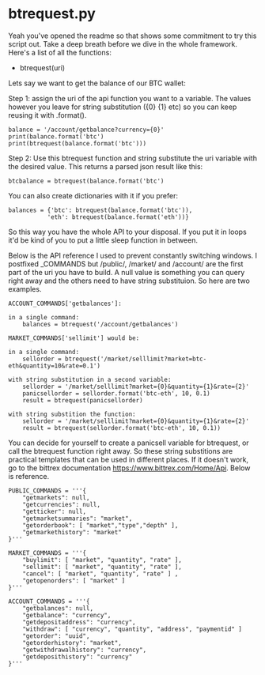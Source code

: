 # btrequest.py

Yeah you've opened the readme so that shows some commitment to try this script out. Take a deep breath before we dive in the whole framework.  Here's a list of all the functions:

- btrequest(uri)

Lets say we want to get the balance of our BTC wallet:

Step 1: assign the uri of the api function you want to a variable.  The values however you leave for string substitution ({0} {1} etc) so you can keep reusing it with .format().


    balance = '/account/getbalance?currency={0}'  
    print(balance.format('btc')
    print(btrequest(balance.format('btc')))

Step 2: Use this btrequest function and string substitute the uri variable with the desired value. This returns a parsed json result like this:
    
    btcbalance = btrequest(balance.format('btc')

You can also create dictionaries with it if you prefer:

    balances = {'btc': btrequest(balance.format('btc')),
               'eth': btrequest(balance.format('eth'))}


So this way you have the whole API to your disposal. If you put it in loops it'd be kind of you to put a little sleep function in between.

Below is the API reference I used to prevent constantly switching windows. 
I postfixed _COMMANDS but /public/, /market/ and /account/ are the first part of the uri you have to build.
A null value is something you can query right away and the others need to have string substituion.  So here are two examples.

    ACCOUNT_COMMANDS['getbalances']:

    in a single command:
        balances = btrequest('/account/getbalances')

    MARKET_COMMANDS['sellimit'] would be:
    
    in a single command:
        sellorder = btrequest('/market/selllimit?market=btc-eth&quantity=10&rate=0.1')
        
    with string substitution in a second variable:
        sellorder = '/market/selllimit?market={0}&quantity={1}&rate={2}'
        panicsellorder = sellorder.format('btc-eth', 10, 0.1)
        result = btrequest(panicsellorder)
        
    with string substition the function:
        sellorder = '/market/selllimit?market={0}&quantity={1}&rate={2}'    
        result = btrequest(sellorder.format('btc-eth', 10, 0.1))
    
You can decide for yourself to create a panicsell variable for btrequest,  or call the btrequest function right away. So these string substitions are practical templates that can be used in different places. If it doesn't work, go to the bittrex documentation https://www.bittrex.com/Home/Api. Below is reference.

    PUBLIC_COMMANDS = '''{
        "getmarkets": null,
        "getcurrencies": null,
        "getticker": null,
        "getmarketsummaries": "market",
        "getorderbook": [ "market","type","depth" ],
        "getmarkethistory": "market"
    }'''

    MARKET_COMMANDS = '''{
        "buylimit": [ "market", "quantity", "rate" ],
        "sellimit": [ "market", "quantity", "rate" ],
        "cancel": [ "market", "quantity", "rate" ] ,
        "getopenorders": [ "market" ]
    }'''

    ACCOUNT_COMMANDS = '''{
        "getbalances": null,
        "getbalance": "currency",
        "getdepositaddress": "currency",
        "withdraw": [ "currency", "quantity", "address", "paymentid" ]
        "getorder": "uuid",
        "getorderhistory": "market",
        "getwithdrawalhistory": "currency",
        "getdeposithistory": "currency"
    }'''
